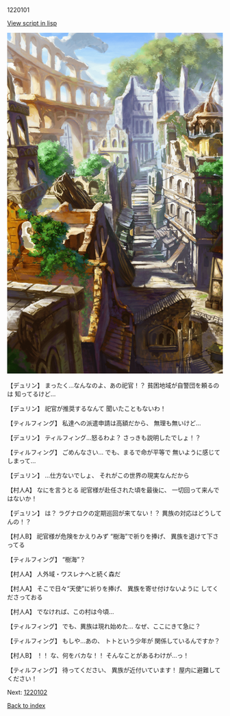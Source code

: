 1220101

[View script in lisp](../scripts/1220101.txt)

![ghost_town.png](../images/backgrounds/ghost_town.png)

【デュリン】
まったく…なんなのよ、あの祀官！？
貧困地域が自警団を頼るのは
知ってるけど…

【デュリン】
祀官が推奨するなんて
聞いたこともないわ！

【ティルフィング】
私達への派遣申請は高額だから、
無理も無いけど…

【デュリン】
ティルフィング…怒るわよ？
さっきも説明したでしょ！？

【ティルフィング】
ごめんなさい…
でも、まるで命が平等で
無いように感じてしまって…

【デュリン】
…仕方ないでしょ、
それがこの世界の現実なんだから

【村人A】
なにを言うとる
祀官様が赴任された頃を最後に、
一切回って来んではないか！

【デュリン】
は？
ラグナロクの定期巡回が来てない！？
異族の対応はどうしてんの！？

【村人B】
祀官様が危険をかえりみず
“樹海”で祈りを捧げ、
異族を退けて下さってる

【ティルフィング】
“樹海”？

【村人A】
人外域・ワスレナへと続く森だ

【村人A】
そこで日々“天使”に祈りを捧げ、
異族を寄せ付けないように
してくださっておる

【村人A】
でなければ、この村は今頃…

【ティルフィング】
でも、異族は現れ始めた…
なぜ、ここにきて急に？

【ティルフィング】
もしや…あの、
トトという少年が
関係しているんですか？

【村人B】
！！
な、何をバカな！！
そんなことがあるわけが…っ！

【ティルフィング】
待ってください、
異族が近付いています！
屋内に避難してください！

Next: [1220102](1220102.md)

[Back to index](index.md)
